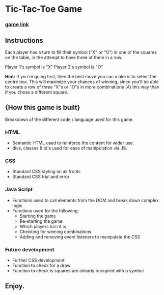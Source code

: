 # Tic-Tac-Toe Game

### [game link](https://timacko.github.io/tic-tac-toe/)

## Instructions

Each player has a turn to fill their symbol ("X" or "O") in one of the squares on the table, in the attempt to have three of them in a row.

Player 1's symbol is "X"
Player 2's symbol is "O"

**Hint:** If you're going first, then the best move you can make is to select  the centre box.  This will maximize your chances of winning, since you'll be able to create a row of three "X"s or "O"s in more combinations (4) this way than if you chose a different square.

## {How this game is built}

Breakdown of the different code / language used for this game.

### HTML

 - Semantic HTML used to reinforce the content for wider use.
 - divs, classes & id's used for ease of manipulation via JS.

### CSS

 - Standard CSS styling on all fronts
 - Standard CSS trial and error

### Java Script

 - Functions used to call elements from the DOM and break down complex logic.
 - Functions used for the following;
     - Starting the game
	 - Re-starting the game
	 - Which players turn it is
	 - Checking for winning combinations
	 - Adding and removing event listeners to manipulate the CSS


 ### Future development

- Further CSS development
- Function to check for a draw
- Function to check is squares are already occupied with a symbol


## Enjoy.

